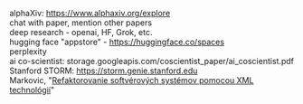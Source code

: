 alphaXiv: https://www.alphaxiv.org/explore  
chat with paper, mention other papers  
deep research - openai, HF, Grok, etc.  
hugging face "appstore" - https://huggingface.co/spaces  
perplexity  
ai co-scientist: storage.googleapis.com/coscientist_paper/ai_coscientist.pdf  
Stanford STORM: https://storm.genie.stanford.edu  
Markovic, "[Refaktorovanie softvérových systémov pomocou XML technológií](https://www.itspy.cz/wp-content/uploads/2016/11/IT_SPY_2016_paper_13.pdf)"  
